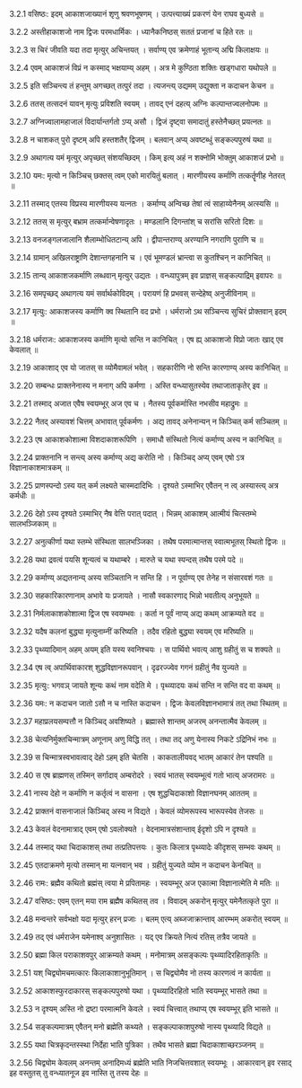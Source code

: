 3.2.1
वसिष्ठः:
इदम् आकाशजाख्यानं शृणु श्रवणभूषणम् ।
उत्पत्त्याख्यं प्रकरणं येन राघव बुध्यसे ॥


3.2.2
अस्तीहाकाशजो नाम द्विजः परमधार्मिकः ।
ध्यानैकनिष्ठस् सततं प्रजानां च हिते रतः ॥


3.2.3
स चिरं जीवति यदा तदा मृत्युर् अचिन्तयत् ।
सर्वाण्य् एव क्रमेणाहं भूतान्य् अद्मि किलाक्षयः ॥


3.2.4
एवम् आकाशजं विप्रं न कस्माद् भक्षयाम्य् अहम् ।
अत्र मे कुण्ठिता शक्तिः खड्गधारा यथोपले ॥


3.2.5
इति सञ्चिन्त्य तं हन्तुम् अगच्छत् तत्पुरं तदा ।
त्यजन्त्य् उद्यमम् उद्युक्ता न कदाचन केचन ॥


3.2.6
ततस् तत्सदनं यावन् मृत्युः प्रविशति स्वयम् ।
तावद् एनं दहत्य् अग्निः कल्पान्तज्वलनोपमः ॥


3.2.7
अग्निज्वालामहाजालं विदार्यान्तर्गतो ऽप्य् असौ ।
द्विजं दृष्ट्वा समादातुं हस्तेनैच्छत् प्रयत्नतः ॥


3.2.8
न चाशकत् पुरो दृष्टम् अपि हस्तशतैर् द्विजम् ।
बलवान् अप्य् अवष्टब्धुं सङ्कल्पपुरुषं यथा ॥


3.2.9
अथागत्य यमं मृत्युर् अपृच्छत् संशयच्छिदम् ।
किम् इत्य् अहं न शक्नोमि भोक्तुम् आकाशजं प्रभो ॥


3.2.10
यमः:
मृत्यो न किञ्चिच् छक्तस् त्वम् एको मारयितुं बलात् ।
मारणीयस्य कर्माणि तत्कर्तॄणीह नेतरत् ॥


3.2.11
तस्माद् एतस्य विप्रस्य मारणीयस्य यत्नतः ।
कर्माण्य् अन्विच्छ तेषां त्वं साहाय्येनैनम् अत्स्यसि ॥


3.2.12
ततस् स मृत्युर् बभ्राम तत्कर्मान्वेषणादृतः ।
मण्डलानि दिगन्तांश् च सरांसि सरितो दिशः ॥


3.2.13
वनजङ्गलजालानि शैलाम्भोधितटान्य् अपि ।
द्वीपान्तराण्य् अरण्यानि नगराणि पुराणि च ॥


3.2.14
ग्रामान् अखिलराष्ट्राणि देशान्तगहनानि च ।
एवं भूमण्डलं भ्रान्त्वा स कुतश्चिन् न कानिचित् ॥


3.2.15
तान्य् आकाशजकर्माणि लब्धवान् मृत्युर् उद्यतः ।
वन्ध्यापुत्रम् इव प्राज्ञस् सङ्कल्पाद्रिम् इवापरः ॥


3.2.16
समपृच्छद् अथागत्य यमं सर्वार्थकोविदम् ।
परायणं हि प्रभवस् सन्देहेष्व् अनुजीविनाम् ॥


3.2.17
मृत्युः:
आकाशजस्य कर्माणि क्व स्थितानि वद प्रभो ।
धर्मराजो ऽथ सञ्चिन्त्य सुचिरं प्रोक्तवान् इदम् ॥


3.2.18
धर्मराजः:
आकाशजस्य कर्माणि मृत्यो सन्ति न कानिचित् ।
एष ह्य् आकाशजो विप्रो जातः खाद् एव केवलात् ॥


3.2.19
आकाशाद् एव यो जातस् स व्योमैवामलं भवेत् ।
सहकारीणि नो सन्ति कारणाण्य् अस्य कानिचित् ॥


3.2.20
सम्बन्धः प्राक्तनेनास्य न मनाग् अपि कर्मणा ।
अस्ति वन्ध्यासुतस्येव तथाजाताकृतेर् इव ॥


3.2.21
तस्माद् अजात एवैष स्वयम्भूर् अज एव च ।
नैतस्य पूर्वकर्मास्ति नभसीव महाद्रुमः ॥


3.2.22
नैतद् अस्यावशं चित्तम् अभावात् पूर्वकर्मणः ।
अद्य तावद् अनेनान्यन् न किञ्चित् कर्म सञ्चितम् ॥


3.2.23
एष आकाशकोशात्मा विशदाकाशरूपिणि ।
समाधौ संस्थितो नित्यं कर्माण्य् अस्य न कानिचित् ॥


3.2.24
प्राक्तनानि न सन्त्य् अस्य कर्माण्य् अद्य करोति नो ।
किञ्चिद् अप्य् एवम् एषो ऽत्र विज्ञानाकाशमात्रकम् ॥


3.2.25
प्राणस्पन्दो ऽस्य यत् कर्म लक्ष्यते चास्मदादिभिः ।
दृश्यते ऽस्माभिर् एवैतन् न त्व् अस्यास्त्य् अत्र कर्मधीः ॥


3.2.26
देहो ऽस्य दृश्यते ऽस्माभिर् नैष वेत्ति परात् पदात् ।
भिन्नम् आकाशम् आत्मीयं चित्स्तम्भे सालभञ्जिकाम् ॥


3.2.27
अनुत्कीर्णा यथा स्तम्भे संस्थिता सालभञ्जिका ।
तथैष परमात्मान्तस् स्वात्मभूतस् स्थितो द्विजः ॥


3.2.28
यथा द्रवत्वं पयसि शून्यत्वं च यथाम्बरे ।
मारुते च यथा स्पन्दस् तथैष परमे पदे ॥


3.2.29
कर्माण्य् अद्यतनान्य् अस्य सञ्चितानि न सन्ति हि ।
न पूर्वाण्य् एव तेनेह न संसारवशं गतः ॥


3.2.30
सहकारिकारणानाम् अभावे यः प्रजायते ।
नासौ स्वकारणाद् भिन्नो भवतीत्य् अनुभूयते ॥


3.2.31
निर्मलाकाशकोशात्मा द्विज एष स्वयम्भवः ।
कर्ता न पूर्वं नाप्य् अद्य कथम् आक्रम्यते वद ॥


3.2.32
यदैष कलनां बुद्ध्या मृत्युनाम्नीं करिष्यति ।
तदैव रहितो बुद्ध्या स्वयम् एव मरिष्यति ॥


3.2.33
पृथ्व्यादिमान् अहम् अयम् इति यस्य स्वनिश्चयः ।
स पार्थिवो भवत्य् आशु ग्रहीतुं स च शक्यते ॥


3.2.34
एष त्व् अपार्थिवाकारश् शुद्धविज्ञानरूपवान् ।
दृढरज्ज्वेव गगनं ग्रहीतुं नैव युज्यते ॥


3.2.35
मृत्युः:
भगवञ् जायते शून्यः कथं नाम वदेति मे ।
पृथ्व्यादयः कथं सन्ति न सन्ति वद वा कथम् ॥


3.2.36
यमः:
न कदाचन जातो ऽसौ न च नास्ति कदाचन ।
द्विजः केवलविज्ञानभामात्रं तत् तथा स्थितम् ॥


3.2.37
महाप्रलयसम्पत्तौ न किञ्चिद् अवशिष्यते ।
ब्रह्मास्ते शान्तम् अजरम् अनन्तात्मैव केवलम् ॥


3.2.38
चेत्यनिर्मुक्तचिन्मात्रम् अणूनाम् अणु विद्धि तत् ।
तथा तद् अणु येनास्य निकटे ऽद्रिनिभं नभः ॥


3.2.39
स चिन्मात्रस्वभावत्वाद् देहो ऽहम् इति चेतसि ।
काकतालीयवद् भातम् आकारं तेन पश्यति ॥


3.2.40
स एष ब्राह्मणस् तस्मिन् सर्गादाव् अम्बरोदरे ।
स्वयं भातस् स्वयम्भूत्वं गतो भात्य् अजरामरः ॥


3.2.41
नास्य देहो न कर्माणि न कर्तृत्वं न वासना ।
एष शुद्धचिदाकाशो विज्ञानघनम् आततम् ॥


3.2.42
प्राक्तनं वासनाजालं किञ्चिद् अस्य न विद्यते ।
केवलं व्योमरूपस्य भारूपस्येव तेजसः ॥


3.2.43
केवलं वेदनामात्राद् एवम् एषो ऽवलोक्यते ।
वेदनामात्रसंशान्ताव् ईदृशो ऽपि न दृश्यते ॥


3.2.44
तस्माद् यथा चिदाकाशस् तथा तत्प्रतिपत्तयः ।
कुतः किलात्र पृथ्व्यादेः कीदृशस् सम्भवः कथम् ॥


3.2.45
एतदाक्रमणे मृत्यो तस्मान् मा यत्नवान् भव ।
ग्रहीतुं युज्यते व्योम न कदाचन केनचित् ॥


3.2.46
रामः:
ब्रह्मैव कथितो ब्रह्मंस् त्वया मे प्रपितामहः ।
स्वयम्भूर् अज एकात्मा विज्ञानात्मेति मे मतिः ॥


3.2.47
वसिष्ठः:
एवम् एतन् मया राम ब्रह्मैष कथितस् तव ।
विवादम् अकरोन् मृत्युर् यमेनैतत्कृते पुरा ॥


3.2.48
मन्वन्तरे सर्वभक्षो यदा मृत्युर् हरन् प्रजाः ।
बलम् एत्य् अब्जजाक्रान्ताव् आरम्भम् अकरोत् स्वयम् ॥


3.2.49
तद् एवं धर्मराजेन यमेनाश्व् अनुशासितः ।
यद् एव क्रियते नित्यं रतिस् तत्रैव जायते ॥


3.2.50
ब्रह्मा किल पराकाशवपुर् आक्रम्यते कथम् ।
मनोमात्रम् असङ्कल्पः पृथ्व्यादिरहिताकृतिः ॥


3.2.51
यश् चिद्व्योमचमत्कारः किलाकाशानुभूतिमान् ।
स चिद्व्योमैव नो तस्य कारणत्वं न कार्यता ॥


3.2.52
आकाशस्फुरदाकारस् सङ्कल्पपुरुषो यथा ।
पृथ्व्यादिरहितो भाति स्वयम्भूर् भासते तथा ॥


3.2.53
न दृश्यम् अस्ति नो द्रष्टा परमात्मनि केवले ।
स्वयं चित्त्वात् तथाप्य् एष स्वयम्भूर् इति भासते ॥


3.2.54
सङ्कल्पमात्रम् एवैतन् मनो ब्रह्मेति कथ्यते ।
सङ्कल्पाकाशपुरुषो नास्य पृथ्व्यादि विद्यते ॥


3.2.55
यथा चित्रकृदन्तस्स्था निर्देहा भाति पुत्रिका ।
तथैव भासते ब्रह्मा चिदाकाशाच्छरञ्जनम् ॥


3.2.56
चिद्व्योम केवलम् अनन्तम् अनादिमध्यं ब्रह्मेति भाति निजचित्तवशात् स्वयम्भूः ।
आकारवान् इव रसाद् इह वस्तुतस् तु वन्ध्यातनूज इव नास्ति तु तस्य देहः ॥

